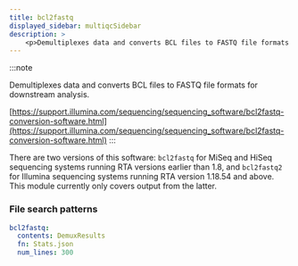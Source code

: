 ```yaml
---
title: bcl2fastq
displayed_sidebar: multiqcSidebar
description: >
    <p>Demultiplexes data and converts BCL files to FASTQ file formats for downstream analysis.</p>
---
```


<!--
~~~~~ DO NOT EDIT ~~~~~
This file is autogenerated from the MultiQC module python docstring.
Do not edit the markdown, it will be overwritten.

File path for the source of this content: multiqc/modules/bcl2fastq/bcl2fastq.py
~~~~~~~~~~~~~~~~~~~~~~~
-->

:::note
<p>Demultiplexes data and converts BCL files to FASTQ file formats for downstream analysis.</p>

[https://support.illumina.com/sequencing/sequencing_software/bcl2fastq-conversion-software.html](https://support.illumina.com/sequencing/sequencing_software/bcl2fastq-conversion-software.html)
:::

There are two versions of this software: `bcl2fastq` for MiSeq and HiSeq
sequencing systems running RTA versions earlier than 1.8, and `bcl2fastq2` for
Illumina sequencing systems running RTA version 1.18.54 and above. This module
currently only covers output from the latter.

### File search patterns

```yaml
bcl2fastq:
  contents: DemuxResults
  fn: Stats.json
  num_lines: 300
```
    